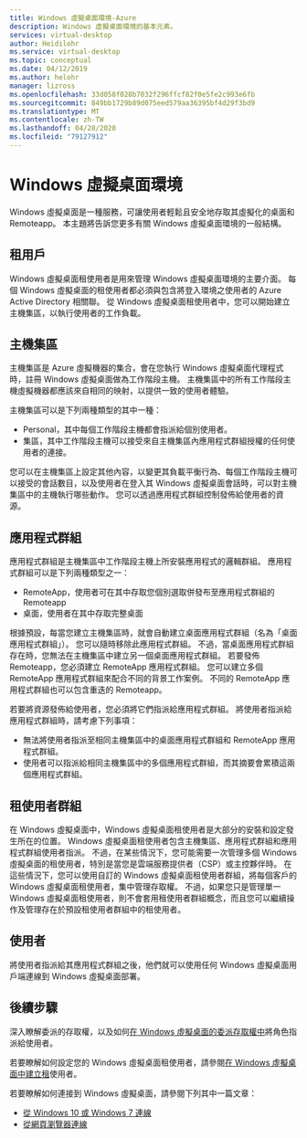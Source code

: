 ```yaml
---
title: Windows 虛擬桌面環境-Azure
description: Windows 虛擬桌面環境的基本元素。
services: virtual-desktop
author: Heidilohr
ms.service: virtual-desktop
ms.topic: conceptual
ms.date: 04/12/2019
ms.author: helohr
manager: lizross
ms.openlocfilehash: 33d058f028b7032f296ffcf82f0e5fe2c993e6fb
ms.sourcegitcommit: 849bb1729b89d075eed579aa36395bf4d29f3bd9
ms.translationtype: MT
ms.contentlocale: zh-TW
ms.lasthandoff: 04/28/2020
ms.locfileid: "79127912"
---
```

# <a name="windows-virtual-desktop-environment"></a>Windows 虛擬桌面環境

Windows 虛擬桌面是一種服務，可讓使用者輕鬆且安全地存取其虛擬化的桌面和 Remoteapp。 本主題將告訴您更多有關 Windows 虛擬桌面環境的一般結構。

## <a name="tenants"></a>租用戶

Windows 虛擬桌面租使用者是用來管理 Windows 虛擬桌面環境的主要介面。 每個 Windows 虛擬桌面的租使用者都必須與包含將登入環境之使用者的 Azure Active Directory 相關聯。 從 Windows 虛擬桌面租使用者中，您可以開始建立主機集區，以執行使用者的工作負載。

## <a name="host-pools"></a>主機集區

主機集區是 Azure 虛擬機器的集合，會在您執行 Windows 虛擬桌面代理程式時，註冊 Windows 虛擬桌面做為工作階段主機。 主機集區中的所有工作階段主機虛擬機器都應該來自相同的映射，以提供一致的使用者體驗。

主機集區可以是下列兩種類型的其中一種：

- Personal，其中每個工作階段主機都會指派給個別使用者。
- 集區，其中工作階段主機可以接受來自主機集區內應用程式群組授權的任何使用者的連接。

您可以在主機集區上設定其他內容，以變更其負載平衡行為、每個工作階段主機可以接受的會話數目，以及使用者在登入其 Windows 虛擬桌面會話時，可以對主機集區中的主機執行哪些動作。 您可以透過應用程式群組控制發佈給使用者的資源。

## <a name="app-groups"></a>應用程式群組

應用程式群組是主機集區中工作階段主機上所安裝應用程式的邏輯群組。 應用程式群組可以是下列兩種類型之一：

- RemoteApp，使用者可在其中存取您個別選取併發布至應用程式群組的 Remoteapp
- 桌面，使用者在其中存取完整桌面

根據預設，每當您建立主機集區時，就會自動建立桌面應用程式群組（名為「桌面應用程式群組」）。 您可以隨時移除此應用程式群組。 不過，當桌面應用程式群組存在時，您無法在主機集區中建立另一個桌面應用程式群組。 若要發佈 Remoteapp，您必須建立 RemoteApp 應用程式群組。 您可以建立多個 RemoteApp 應用程式群組來配合不同的背景工作案例。 不同的 RemoteApp 應用程式群組也可以包含重迭的 Remoteapp。

若要將資源發佈給使用者，您必須將它們指派給應用程式群組。 將使用者指派給應用程式群組時，請考慮下列事項：

- 無法將使用者指派至相同主機集區中的桌面應用程式群組和 RemoteApp 應用程式群組。
- 使用者可以指派給相同主機集區中的多個應用程式群組，而其摘要會累積這兩個應用程式群組。

## <a name="tenant-groups"></a>租使用者群組

在 Windows 虛擬桌面中，Windows 虛擬桌面租使用者是大部分的安裝和設定發生所在的位置。 Windows 虛擬桌面租使用者包含主機集區、應用程式群組和應用程式群組使用者指派。 不過，在某些情況下，您可能需要一次管理多個 Windows 虛擬桌面的租使用者，特別是當您是雲端服務提供者（CSP）或主控夥伴時。 在這些情況下，您可以使用自訂的 Windows 虛擬桌面租使用者群組，將每個客戶的 Windows 虛擬桌面租使用者，集中管理存取權。 不過，如果您只是管理單一 Windows 虛擬桌面租使用者，則不會套用租使用者群組概念，而且您可以繼續操作及管理存在於預設租使用者群組中的租使用者。

## <a name="end-users"></a>使用者

將使用者指派給其應用程式群組之後，他們就可以使用任何 Windows 虛擬桌面用戶端連線到 Windows 虛擬桌面部署。

## <a name="next-steps"></a>後續步驟

深入瞭解委派的存取權，以及如何[在 Windows 虛擬桌面的委派存取權中](delegated-access-virtual-desktop.md)將角色指派給使用者。

若要瞭解如何設定您的 Windows 虛擬桌面租使用者，請參閱[在 Windows 虛擬桌面中建立租](tenant-setup-azure-active-directory.md)使用者。

若要瞭解如何連接到 Windows 虛擬桌面，請參閱下列其中一篇文章：

- [從 Windows 10 或 Windows 7 連線](connect-windows-7-and-10.md)
- [從網頁瀏覽器連線](connect-web.md)
